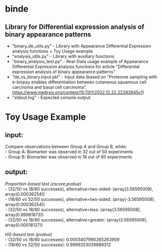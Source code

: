 # binde
## Library for Differential expression analysis of binary appearance patterns

- "binary_de_utils.py" - Library with Appearance Differential Expression analysis functions + Toy Usage example
- "analysis_utils.py"  - Library with auxiliary functions
- "binary_analysis_test.py" - Real-Data usage example of Appearance Differential Expression analysis functions for article "Differential expression analysis of binary appearance patterns"
- "de_vs_binary.input.pkl" - Input data (based on "Proteome sampling with e-biopsy enables differentiation between cutaneous squamous cell carcinoma and basal cell carcinoma", https://www.medrxiv.org/content/10.1101/2022.12.22.22283845v1)
- "stdout.log" - Expected console output

# Toy Usage Example 
## input:
<p> Compare observations between Group A and Group B, while:<br>
  - Group A: Biomarker was observed in 32 out of 50 experiments<br>
  - Group B: Biomarker was observed in 18 out of 60 experiments <br>
  </p>

## output:
<p><i>Proportion-based test (zscore,pvalue)</i><br>
- (32/50 vs 18/60 successes), alternative=two-sided: (array(3.56595008), array(0.00036254))<br>
- (18/60 vs 32/50 successes), alternative=two-sided: (array(-3.56595008), array(0.00036254))<br>
- (32/50 vs 18/60 successes), alternative=less: (array(3.56595008), array(0.99981873))<br>
- (32/50 vs 18/60 successes), alternative=greater: (array(3.56595008), array(0.00018127))<br>
</p>
<p><i>HG-based test (pvalue)</i><br>
- (32/50 vs 18/60 successes): 0.0003407990265263909<br>
- (18/60 vs 32/50 successes): 0.9999253039889312<br>
</p>
